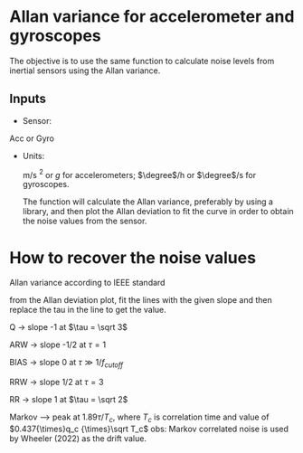 # Allan variance for accelerometer and gyroscopes

The objective is to use the same function to calculate noise levels from inertial sensors using the Allan variance.

## Inputs

- Sensor:

Acc or Gyro

- Units: 

  m/s $^2$ or $g$ for accelerometers;
  $\degree$/h or $\degree$/s for gyroscopes.
  
  The function will calculate the Allan variance, preferably by using a library, and then plot the Allan deviation to fit the curve in order to obtain the noise values from the sensor.


# How to recover the noise values

Allan variance according to IEEE standard

from the Allan deviation plot, fit the lines with the given
slope and then replace the tau in the line to get the value.

Q 		→ slope -1 	at $\tau = \sqrt 3$

ARW		→ slope -1/2 	at $\tau = 1$

BIAS	→ slope 0    	at $\tau \gg 1/f_{cutoff}$

RRW		→ slope 1/2 	at $\tau = 3$

RR 		→ slope 1 	at $\tau = \sqrt 2$

Markov  --> peak at $1.89 \tau / T_c$, where $T_c$ is correlation time and value of $0.437{\times}q_c {\times}\sqrt T_c$
obs: Markov correlated noise is used by Wheeler (2022) as the drift value.
